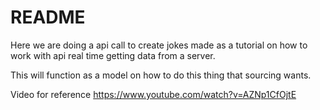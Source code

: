 # README

Here we are doing a api call to create jokes made as a tutorial on how to work
with api real time getting data from a server.

This will function as a model on how to do this thing that sourcing wants.

Video for reference
https://www.youtube.com/watch?v=AZNp1CfOjtE
